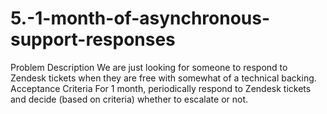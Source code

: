 # 5.-1-month-of-asynchronous-support-responses
Problem Description We are just looking for someone to respond to Zendesk tickets when they are free with somewhat of a technical backing.  Acceptance Criteria For 1 month, periodically respond to Zendesk tickets and decide (based on criteria) whether to escalate or not.
